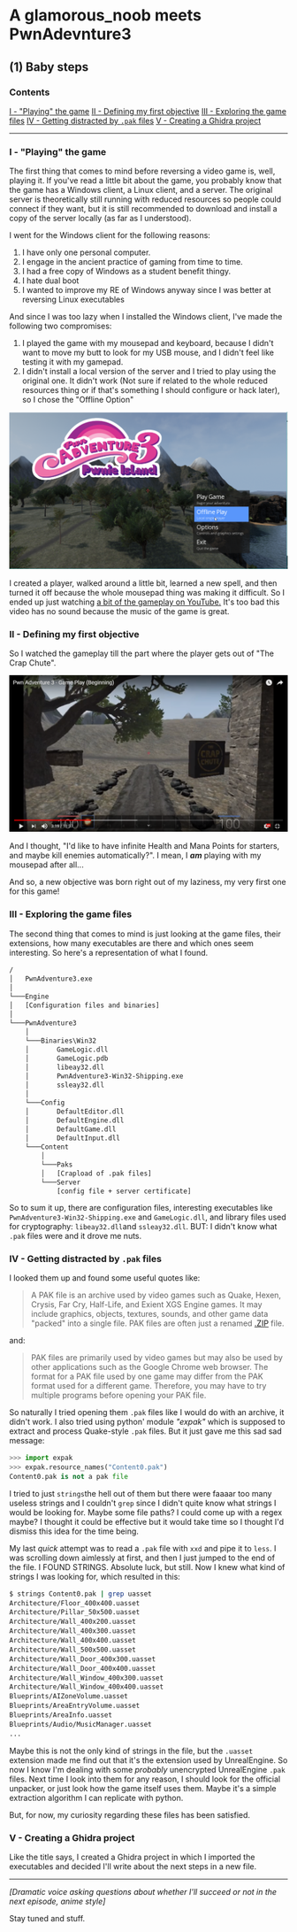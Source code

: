 # A glamorous_noob meets PwnAdevnture3

## (1) Baby steps

### Contents

[I - "Playing" the game](#i---playing-the-game)
[II - Defining my first objective](#ii---defining-my-first-objective)
[III - Exploring  the game files](#iii---exploring--the-game-files)
[IV - Getting distracted by `.pak` files](#iv---getting-distracted-by-pak-files)
[V - Creating a Ghidra project](#v---creating-a-ghidra-project)

------

### I - "Playing" the game

The first thing that comes to mind before reversing a video game is, well, playing it.
If you've read a little bit about the game, you probably know that the game has a Windows client, a Linux client, and a server. The original server is theoretically still running with reduced resources so people could connect if they want, but it is still recommended to download and install a copy of the server locally (as far as I understood).

I went for the Windows client for the following reasons:

1. I have only one personal computer.
2. I engage in the ancient practice of gaming from time to time.
3. I had a free copy of Windows as a student benefit thingy.
4. I hate dual boot
5. I wanted to improve my RE of Windows anyway since I was better at reversing Linux executables

And since I was too lazy when I installed the Windows client, I've made the following two compromises:

1. I played the game with my mousepad and keyboard, because I didn't want to move my butt to look for my USB mouse, and I didn't feel like testing it with my gamepad.
2. I didn't install a local version of the server and I tried to play using the original one. It didn't work (Not sure if related to the whole reduced resources thing or if that's something I should configure or hack later), so I chose the "Offline Option"

<img src=".\Images\Offline_Play.png" alt="Offline_Play" style="zoom: 50%;" />

I created a player, walked around a little bit, learned a new spell, and then turned it off because the whole mousepad thing was making it difficult. So I ended up just watching [a bit of the gameplay on YouTube.](https://www.youtube.com/watch?v=PHZJ443zVM0) It's too bad this video has no sound because the music of the game is great.

### II - Defining my first objective

So I watched the gameplay till the part where the player gets out of "The Crap Chute".

<img src="Images/The_Crap_Chute.png" alt="The_Crap_Chute" style="zoom: 50%;" />

And I thought, "I'd like to have infinite Health and Mana Points for starters, and maybe kill enemies automatically?". I mean, I ***am*** playing with my mousepad after all...

And so, a new objective was born right out of my laziness, my very first one for this game!

### III - Exploring  the game files

The second thing that comes to mind is just looking at the game files, their extensions, how many executables are there and which ones seem interesting. So here's a representation of what I found. 

```
/
│   PwnAdventure3.exe
│
└───Engine
│   [Configuration files and binaries]
│   
└───PwnAdventure3
    │
    └───Binaries\Win32
    │   	GameLogic.dll
    │   	GameLogic.pdb
    │   	libeay32.dll
    │		PwnAdventure3-Win32-Shipping.exe
    │		ssleay32.dll
    │	
    └───Config
    │   	DefaultEditor.dll
    │   	DefaultEngine.dll
    │   	DefaultGame.dll
    │   	DefaultInput.dll
    └───Content
    	│
    	└───Paks
    	│	[Crapload of .pak files]
    	└───Server
    		[config file + server certificate]
```

So to sum it up, there are configuration files, interesting executables like `PwnAdventure3-Win32-Shipping.exe` and `GameLogic.dll`, and library files used for cryptography: `libeay32.dll`and `ssleay32.dll`. BUT: I didn't know what `.pak` files were and it drove me nuts.

### IV - Getting distracted by `.pak` files

I looked them up and found some useful quotes like:

> A PAK file is an archive used by video games such as Quake, Hexen, Crysis, Far Cry, Half-Life, and Exient XGS Engine games. It may include graphics, objects, textures, sounds, and other game data "packed" into a single file. PAK files are often just a renamed [.ZIP](https://fileinfo.com/extension/zip) file.

and:

> PAK files are primarily used by video games but may also be used by other applications such as the Google Chrome web browser. The format for a PAK file used by one game may differ from the PAK format used for a different game. Therefore, you may have to try multiple programs before opening your PAK file.

So naturally I tried opening them `.pak` files like I would do with an archive, it didn't work.
I also tried using python' module *"expak"* which is supposed to extract and process Quake-style `.pak` files. But it just gave me this sad sad message:

```python
>>> import expak
>>> expak.resource_names("Content0.pak")
Content0.pak is not a pak file
```

I tried to just `strings`the hell out of them but there were faaaar too many useless strings and I couldn't `grep` since I didn't quite know what strings I would be looking for. Maybe some file paths? I could come up with a regex maybe? I thought it could be effective but it would take time so I thought I'd dismiss this idea for the time being.

My last  *quick* attempt was to read a `.pak` file with `xxd` and pipe it to `less`. I was scrolling down aimlessly at first, and then I just jumped to the end of the file. I FOUND STRINGS. Absolute luck, but still. Now I knew what kind of strings I was looking for, which resulted in this:

```bash
$ strings Content0.pak | grep uasset
Architecture/Floor_400x400.uasset
Architecture/Pillar_50x500.uasset
Architecture/Wall_400x200.uasset
Architecture/Wall_400x300.uasset
Architecture/Wall_400x400.uasset
Architecture/Wall_500x500.uasset
Architecture/Wall_Door_400x300.uasset
Architecture/Wall_Door_400x400.uasset
Architecture/Wall_Window_400x300.uasset
Architecture/Wall_Window_400x400.uasset
Blueprints/AIZoneVolume.uasset
Blueprints/AreaEntryVolume.uasset
Blueprints/AreaInfo.uasset
Blueprints/Audio/MusicManager.uasset
...
```

Maybe this is not the only kind of strings in the file, but the `.uasset` extension made me find out that it's the extension used by UnrealEngine. So now I know I'm dealing with some *probably* unencrypted UnrealEngine `.pak` files.
Next time I look into them for any reason, I should look for the official unpacker, or just look how the game itself uses them. Maybe it's a simple extraction algorithm I can replicate with python.

But, for now, my curiosity regarding these files has been satisfied.

### V - Creating a Ghidra project

Like the title says, I created a Ghidra project in which I imported the executables and decided I'll write about the next steps in a new file.

------



*[Dramatic voice asking questions about whether I'll succeed or not in the next episode, anime style]*

Stay tuned and stuff.